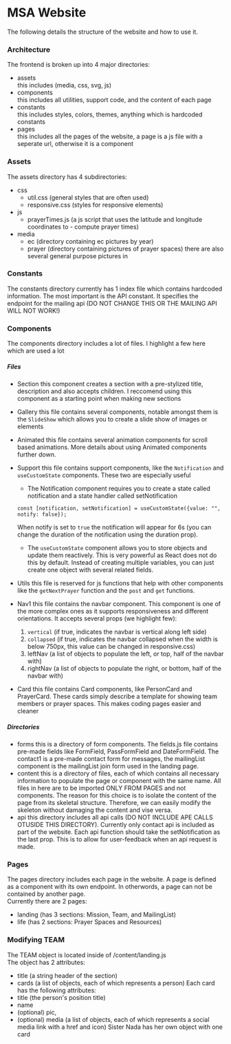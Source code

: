 # MSA Website
The following details the structure of the website and how to use it. 

### Architecture 
The frontend is broken up into 4 major directories: <br>
- assets <br>
    this includes (media, css, svg, js) 
- components <br>
    this includes all utilities, support code, and the content of each page
- constants <br>
    this includes styles, colors, themes, anything which is hardcoded constants
- pages <br>
    this includes all the pages of the website, a page is a js file with a seperate url, otherwise it is a component

### Assets
The assets directory has 4 subdirectories:
- css 
    - util.css (general styles that are often used)
    - responsive.css (styles for responsive elements)
- js
    - prayerTimes.js (a js script that uses the latitude and longitude coordinates to - compute prayer times)
- media
    - ec (directory containing ec pictures by year)
    - prayer (directory containing pictures of prayer spaces)
    there are also several general purpose pictures in
    
### Constants
The constants directory currently has 1 index file which contains hardcoded information. The most important is the API constant. It specifies the endpoint for the mailing api (DO NOT CHANGE THIS OR THE MAILING API WILL NOT WORK!)

### Components
The components directory includes a lot of files. I highlight a few here which are used a lot
##### Files #####
- Section
    this component creates a section with a pre-stylized title, description and also accepts children. I reccomend using this component as a starting point when making new sections

- Gallery
    this file contains several components, notable amongst them is the `SlideShow` which allows you to create a slide show of images or elements

- Animated 
    this file contains several animation components for scroll based animations. More details about using Animated components further down.

- Support 
    this file contains support components, like the `Notification` and `useCustomState` components. These two are especially useful
    - The Notification component requires you to create a state called notification and a state handler called setNotification 
    ````
    const [notification, setNotification] = useCustomState({value: "", notify: false});
    ```` 
    When notify is set to `true` the notification will appear for 6s (you can change the duration of the notification using the duration prop). 
    <br>
    - The `useCustomState` component allows you to store objects and update them reactively. This is very powerful as React does not do this by default. Instead of creating multiple variables, you can just create one object with several related fields.

- Utils
    this file is reserved for js functions that help with other components like the `getNextPrayer` function and the `post` and `get` functions. 
- Nav1
    this file contains the navbar component. This component is one of the more complex ones as it supports responsiveness and different orientations. It accepts several props (we highlight few): 
    1. `vertical` (if true, indicates the navbar is vertical along left side)
    2. `collapsed` (if true, indicates the navbar collapsed when the width is below 750px, this value can be changed in responsive.css)
    3. leftNav (a list of objects to populate the left, or top, half of the navbar with)
    4. rightNav (a list of objects to populate the right, or bottom, half of the navbar with)
- Card
    this file contains Card components, like PersonCard and PrayerCard. These cards simply describe a template for showing team members or prayer spaces. This makes coding pages easier and cleaner

##### Directories ##### 
- forms
    this is a directory of form components. The fields.js file contains pre-made fields like FormField, PassFormField and DateFormField. The contact1 is a pre-made contact form for messages, the mailingList component is the mailingList join form used in the landing page. 
- content 
    this is a directory of files, each of which contains all necessary information to populate the page or component with the same name. All files in here are to be imported ONLY FROM PAGES and not components. The reason for this choice is to isolate the content of the page from its skeletal structure. Therefore, we can easily modify the skeleton without damaging the content and vise versa. 
- api
    this directory includes all api calls (DO NOT INCLUDE APE CALLS OTUSIDE THIS DIRECTORY). Currently only contact api is included as part of the website. Each api function should take the setNotification as the last prop. This is to allow for user-feedback when an api request is made. 

### Pages
The pages directory includes each page in the website. A page is defined as a component with its own endpoint. In otherwords, a page can not be contained by another page. <br>
Currently there are 2 pages: 
- landing (has 3 sections: Mission, Team, and MailingList) 
- life (has 2 sections: Prayer Spaces and Resources)

### Modifying TEAM  
The TEAM object is located inside of /content/landing.js <br>
The object has 2 attributes: 
- title (a string header of the section)
- cards (a list of objects, each of which represents a person)
Each card has the following attributes:
- title (the person's position title)
- name 
- (optional) pic,
- (optional) media (a list of objects, each of which represents a social media link with a href and icon)
Sister Nada has her own object with one card